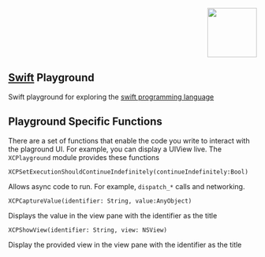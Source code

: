 <img style="float: right" src="http://upload.wikimedia.org/wikipedia/en/4/43/Apple_Swift_Logo.png" width="100px"></img>

<div style="clear: both"></div>

## [Swift](https://developer.apple.com/library/prerelease/ios/documentation/Swift/Conceptual/Swift_Programming_Language) Playground

Swift playground for exploring the [swift programming language](https://developer.apple.com/library/prerelease/ios/documentation/Swift/Conceptual/Swift_Programming_Language)

## Playground Specific Functions

There are a set of functions that enable the code you write to interact with the plaground UI.  For example, you can display a UIView live.  The ```XCPlayground``` module provides these functions

```XCPSetExecutionShouldContinueIndefinitely(continueIndefinitely:Bool)```

Allows async code to run.  For example, ```dispatch_*``` calls and networking.

```XCPCaptureValue(identifier: String, value:AnyObject)```

Displays the value in the view pane with the identifier as the title

```XCPShowView(identifier: String, view: NSView)```

Display the provided view in the view pane with the identifier as the title